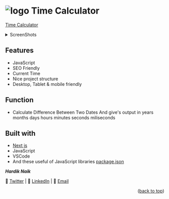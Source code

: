 <div id="top"></div>

# ![logo](/public/favicon.ico) Time Calculator

[Time Calculator](https://mehardiknaik.github.io/time-calculator/)

<details>
  <summary>ScreenShots</summary>
  <ol>
    
### `Desktop`

![image](https://user-images.githubusercontent.com/96820742/159150427-88aba6f5-8638-4760-a695-17c4dfa52267.png)

### `Mobile`

![image](https://user-images.githubusercontent.com/96820742/159150332-3dd0ca5d-b44d-4f17-8aca-d799f7b1abc7.png)

  </ol>
</details>

## Features

- JavaScript
- SEO Friendly
- Current Time
- Nice project structure
- Desktop, Tablet & mobile friendly

## Function

- Calculate Difference Between Two Dates And give's output in years months days hours minutes seconds miliseconds

## Built with

- [Next js](https://nextjs.org/)
- JavaScript
- VSCode
- And these useful of JavaScript libraries [package.json](package.json)

***Hardik Naik***


🐥 [Twitter](https://twitter.com/hardiknaik7444) | 💼 [LinkedIn](http://linkedin.com/in/hardik-naik) | 📧 [Email](mailto:hardiknaik7444@gmail.com?subject=Hi)
<p align="right">(<a href="#top">back to top</a>)</p>

